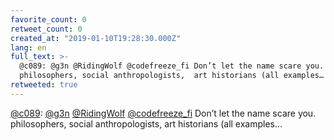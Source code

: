 ```yaml
---
favorite_count: 0
retweet_count: 0
created_at: "2019-01-10T19:28:30.000Z"
lang: en
full_text: >-
  @c089: @g3n @RidingWolf @codefreeze_fi Don’t let the name scare you.
  philosophers, social anthropologists,  art historians (all examples…
retweeted: true
---
```


[@c089](https://twitter.com/c089): [@g3n](https://twitter.com/g3n)
[@RidingWolf](https://twitter.com/RidingWolf)
[@codefreeze_fi](https://twitter.com/codefreeze_fi) Don’t let the name scare
you. philosophers, social anthropologists, art historians (all examples…
